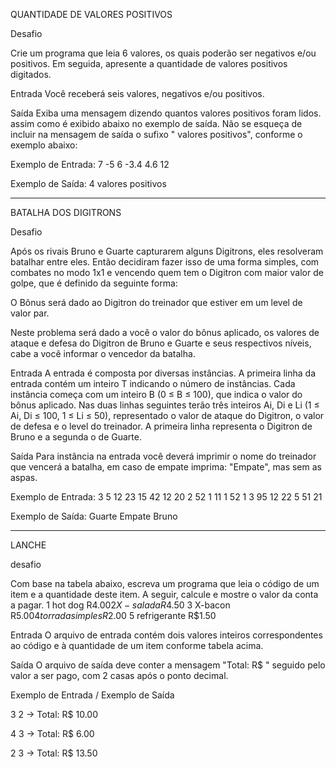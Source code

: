 QUANTIDADE DE VALORES POSITIVOS

Desafio

Crie um programa que leia 6 valores, os quais poderão ser negativos e/ou positivos. 
Em seguida, apresente a quantidade de valores positivos digitados.

Entrada Você receberá seis valores, negativos e/ou positivos.

Saída Exiba uma mensagem dizendo quantos valores positivos foram lidos. assim como é exibido abaixo no exemplo de saída.
Não se esqueça de incluir na mensagem de saída o sufixo " valores positivos", conforme o exemplo abaixo:

Exemplo de Entrada: 7 -5 6 -3.4 4.6 12

Exemplo de Saída: 4 valores positivos

--------------------------------------------------------------------------------------------------------------------------

BATALHA DOS DIGITRONS

Desafio

Após os rivais Bruno e Guarte capturarem alguns Digitrons, eles resolveram batalhar entre eles. Então decidiram fazer isso de uma forma simples, 
com combates no modo 1x1 e vencendo quem tem o Digitron com maior valor de golpe, que é definido da seguinte forma:

O Bônus será dado ao Digitron do treinador que estiver em um level de valor par.

Neste problema será dado a você o valor do bônus aplicado, os valores de ataque e defesa do Digitron de Bruno e Guarte e seus respectivos níveis, 
cabe a você informar o vencedor da batalha.

Entrada A entrada é composta por diversas instâncias. A primeira linha da entrada contém um inteiro T indicando o número de instâncias. 
Cada instância começa com um inteiro B (0 ≤ B ≤ 100), que indica o valor do bônus aplicado.
 Nas duas linhas seguintes terão três inteiros Ai, Di e Li (1 ≤ Ai, Di ≤ 100, 1 ≤ Li ≤ 50), representado o valor de ataque do Digitron, 
o valor de defesa e o level do treinador. A primeira linha representa o Digitron de Bruno e a segunda o de Guarte.

Saída Para instância na entrada você deverá imprimir o nome do treinador que vencerá a batalha, em caso de empate imprima: "Empate", 
mas sem as aspas.

Exemplo de Entrada: 3 5 12 23 15 42 12 20 2 52 1 11 1 52 1 3 95 12 22 5 51 21

Exemplo de Saída: Guarte Empate Bruno

--------------------------------------------------------------------------------------------------------------------------
LANCHE

desafio

Com base na tabela abaixo, escreva um programa que leia o código de um item e a quantidade deste item.
A seguir, calcule e mostre o valor da conta a pagar. 
1 hot dog R$4.00 2 X-salada R$4.50 3 X-bacon R$5.00 4 torrada simples R$2.00 5 refrigerante R$1.50

Entrada O arquivo de entrada contém dois valores inteiros correspondentes ao código e à quantidade de um item conforme tabela acima.

Saída O arquivo de saída deve conter a mensagem "Total: R$ " seguido pelo valor a ser pago, com 2 casas após o ponto decimal.

Exemplo de Entrada  / Exemplo de Saída

3 2 -> Total: R$ 10.00

4 3 -> Total: R$ 6.00

2 3 -> Total: R$ 13.50
